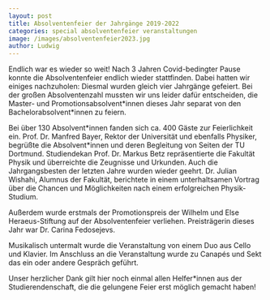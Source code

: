 ```yaml
---
layout: post
title: Absolventenfeier der Jahrgänge 2019-2022
categories: special absolventenfeier veranstaltungen
image: /images/absolventenfeier2023.jpg
author: Ludwig
---
```


Endlich war es wieder so weit! Nach 3 Jahren Covid-bedingter Pause konnte die Absolventenfeier endlich 
wieder stattfinden. Dabei hatten wir einiges nachzuholen: Diesmal wurden gleich vier Jahrgänge gefeiert.
Bei der großen Absolventenzahl mussten wir uns leider dafür entscheiden, die Master- und Promotionsabsolvent\*innen 
dieses Jahr separat von den Bachelorabsolvent\*innen zu feiern. 

Bei über 130 Absolvent\*innen fanden sich ca. 400 Gäste zur Feierlichkeit ein.
Prof. Dr. Manfred Bayer, Rektor der Universität und ebenfalls Physiker, begrüßte die Absolvent\*innen und 
deren Begleitung von Seiten der TU Dortmund.
Studiendekan Prof. Dr. Markus Betz repräsentierte die Fakultät Physik und überreichte die Zeugnisse und Urkunden.
Auch die Jahrgangsbesten der letzten Jahre wurden wieder geehrt. 
Dr. Julian Wishahi, Alumnus der Fakultät, berichtete in einem unterhaltsamen Vortrag über die Chancen 
und Möglichkeiten nach einem erfolgreichen Physik-Studium. 

Außerdem wurde erstmals der Promotionspreis der Wilhelm und Else Heraeus-Stiftung auf der Absolventenfeier verliehen.
Preisträgerin dieses Jahr war Dr. Carina Fedosejevs.

Musikalisch untermalt wurde die Veranstaltung von einem Duo aus Cello und Klavier.
Im Anschluss an die Veranstaltung wurde zu Canapés und Sekt das ein oder andere Gespräch geführt.

Unser herzlicher Dank gilt hier noch einmal allen Helfer\*innen aus der Studierendenschaft, die die gelungene Feier erst möglich gemacht haben!
